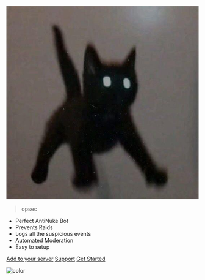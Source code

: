 <!-- _coverpage.md -->

![logo](_media/opsec.png)

> opsec

- Perfect AntiNuke Bot
- Prevents Raids
- Logs all the suspicious events
- Automated Moderation
- Easy to setup

[Add to your server](/)
[Support](/)
[Get Started](getting-started.md)

![color](#99ffc2)